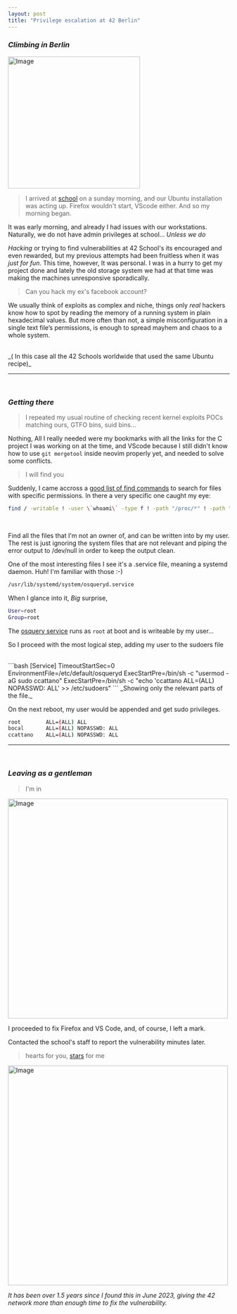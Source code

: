 ```yaml
---
layout: post
title: "Privilege escalation at 42 Berlin"
---
```

### _Climbing in Berlin_

<img src="{{ site.baseurl }}/images/pwned.webp" alt="Image" width="300" height="auto">

> I arrived at [school](https://42berlin.de/) on a sunday morning, and our Ubuntu installation was acting up. 
Firefox wouldn't start, VScode either. And so my morning began.

  It was early morning, and already I had issues with our workstations. Naturally, we do not have admin privileges at school... _Unless we do_

_Hacking_ or trying to find vulnerabilities at 42 School's its encouraged and even rewarded, but my previous attempts had been fruitless when it was
_just for fun_. This time, however, It was personal.
I was in a hurry to get my project done and lately the old storage system we had at that time was making the machines unresponsive sporadically.
<br>

> Can you hack my ex's facebook account?

We usually think of exploits as complex and niche, things only _real_ hackers know how to spot
by reading the memory of a running system in plain hexadecimal values.
But more often than not, a simple misconfiguration in a single text file’s permissions, is enough to spread mayhem and chaos to
a whole system.

<br>
_( In this case all the 42 Schools worldwide that used the same Ubuntu recipe)_


---

<br>

### _Getting there_


> I repeated my usual routine of checking recent kernel exploits POCs matching ours, GTFO bins, suid bins...

Nothing,  All I really needed were my bookmarks with all the links for the C project I was working on at the time, and VScode because I still
didn't know how to use ```git mergetool``` inside neovim properly yet, and needed to solve some conflicts.

> I will find you


Suddenly, I came accross a [good list of find commands](https://github.com/sujayadkesar/Linux-Privilege-Escalation?tab=readme-ov-file#writable-files)
to search for files with specific permissions.
In there a very specific one caught my eye:


```bash
find / -writable ! -user \`whoami\` -type f ! -path "/proc/*" ! -path "/sys/*" -exec ls -al {} \; 2>/dev/null
```
<br>

Find all the files that I'm not an owner of, and can be written into by my user.
The rest is just ignoring the system files that are not relevant and piping the error output to /dev/null in order to keep the output clean.

One of the most interesting files I see it's a .service file, meaning a systemd daemon. Huh! I'm familiar with those :-)
<br>

```bash
/usr/lib/systemd/system/osqueryd.service
```

When I glance into it, *Big* surprise, 

```bash
User=root
Group=root
```

The [osquery service](https://www.osquery.io/) runs as ```root``` at boot and is writeable by my user...

So I proceed with the most logical step, adding my user to the sudoers file

<br>
```bash
[Service]
TimeoutStartSec=0
EnvironmentFile=/etc/default/osqueryd
ExecStartPre=/bin/sh -c "usermod -aG sudo ccattano"
ExecStartPre=/bin/sh -c "echo 'ccattano   ALL=(ALL) NOPASSWD: ALL' >> /etc/sudoers"
```
_Showing only the relevant parts of the file._



On the next reboot, my user would be appended and get sudo privileges.

```bash
root        ALL=(ALL) ALL
bocal       ALL=(ALL) NOPASSWD: ALL
ccattano    ALL=(ALL) NOPASSWD: ALL
```

---

<br>

### _Leaving as a gentleman_


> I'm in

<img src="{{ site.baseurl }}/images/imin.png" alt="Image" width="500" height="auto" />

<br>

I proceeded to fix Firefox and VS Code, and, of course, I left a mark.

Contacted the school's staff to report the vulnerability minutes later.

> hearts for you, [stars](https://github.com/CarloCattano?tab=repositories&q=&type=public&language=&sort=) for me

<img src="{{ site.baseurl }}/images/washere.jpg" alt="Image" width="500" height="auto">

_It has been over 1.5 years since I found this in June 2023, giving the 42 network more than enough time to fix the vulnerability._


